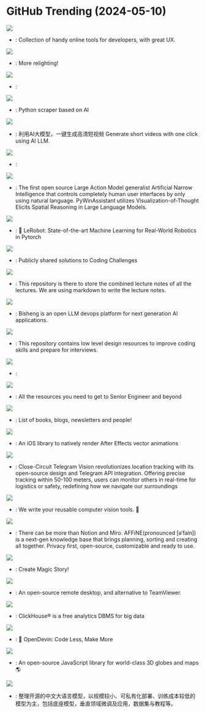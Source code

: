 # GitHub Trending (2024-05-10)

![](https://img.shields.io/badge/Vue-New%20414-green?style=flat-square&logo=appveyor)
- [](https://github.comundefined): Collection of handy online tools for developers, with great UX.

![](https://img.shields.io/badge/Python-New%20351-green?style=flat-square&logo=appveyor)
- [](https://github.comundefined): More relighting!

![](https://img.shields.io/badge/Rust-New%20214-green?style=flat-square&logo=appveyor)
- [](https://github.comundefined): 

![](https://img.shields.io/badge/Python-New%202-green?style=flat-square&logo=appveyor)
- [](https://github.comundefined): Python scraper based on AI

![](https://img.shields.io/badge/Python-New%2057-green?style=flat-square&logo=appveyor)
- [](https://github.comundefined): 利用AI大模型，一键生成高清短视频 Generate short videos with one click using AI LLM.

![](https://img.shields.io/badge/none-New%20335-green?style=flat-square&logo=appveyor)
- [](https://github.comundefined): 

![](https://img.shields.io/badge/Python-New%2083-green?style=flat-square&logo=appveyor)
- [](https://github.comundefined): The first open source Large Action Model generalist Artificial Narrow Intelligence that controls completely human user interfaces by only using natural language. PyWinAssistant utilizes Visualization-of-Thought Elicits Spatial Reasoning in Large Language Models.

![](https://img.shields.io/badge/Python-New%20247-green?style=flat-square&logo=appveyor)
- [](https://github.comundefined): 🤗 LeRobot: State-of-the-art Machine Learning for Real-World Robotics in Pytorch

![](https://img.shields.io/badge/none-New%2049-green?style=flat-square&logo=appveyor)
- [](https://github.comundefined): Publicly shared solutions to Coding Challenges

![](https://img.shields.io/badge/HTML-New%2015-green?style=flat-square&logo=appveyor)
- [](https://github.comundefined): This repository is there to store the combined lecture notes of all the lectures. We are using markdown to write the lecture notes.

![](https://img.shields.io/badge/Python-New%2048-green?style=flat-square&logo=appveyor)
- [](https://github.comundefined): Bisheng is an open LLM devops platform for next generation AI applications.

![](https://img.shields.io/badge/none-New%2052-green?style=flat-square&logo=appveyor)
- [](https://github.comundefined): This repository contains low level design resources to improve coding skills and prepare for interviews.

![](https://img.shields.io/badge/none-New%20351-green?style=flat-square&logo=appveyor)
- [](https://github.comundefined): 

![](https://img.shields.io/badge/none-New%2058-green?style=flat-square&logo=appveyor)
- [](https://github.comundefined): All the resources you need to get to Senior Engineer and beyond

![](https://img.shields.io/badge/none-New%2035-green?style=flat-square&logo=appveyor)
- [](https://github.comundefined): List of books, blogs, newsletters and people!

![](https://img.shields.io/badge/Swift-New%2039-green?style=flat-square&logo=appveyor)
- [](https://github.comundefined): An iOS library to natively render After Effects vector animations

![](https://img.shields.io/badge/JavaScript-New%20248-green?style=flat-square&logo=appveyor)
- [](https://github.comundefined): Close-Circuit Telegram Vision revolutionizes location tracking with its open-source design and Telegram API integration. Offering precise tracking within 50-100 meters, users can monitor others in real-time for logistics or safety, redefining how we navigate our surroundings

![](https://img.shields.io/badge/Python-New%2099-green?style=flat-square&logo=appveyor)
- [](https://github.comundefined): We write your reusable computer vision tools. 💜

![](https://img.shields.io/badge/TypeScript-New%201-green?style=flat-square&logo=appveyor)
- [](https://github.comundefined): There can be more than Notion and Miro. AFFiNE(pronounced [ə‘fain]) is a next-gen knowledge base that brings planning, sorting and creating all together. Privacy first, open-source, customizable and ready to use.

![](https://img.shields.io/badge/Jupyter%20Notebook-New%20297-green?style=flat-square&logo=appveyor)
- [](https://github.comundefined): Create Magic Story!

![](https://img.shields.io/badge/Rust-New%20311-green?style=flat-square&logo=appveyor)
- [](https://github.comundefined): An open-source remote desktop, and alternative to TeamViewer.

![](https://img.shields.io/badge/C%2B%2B-New%2036-green?style=flat-square&logo=appveyor)
- [](https://github.comundefined): ClickHouse® is a free analytics DBMS for big data

![](https://img.shields.io/badge/Python-New%20275-green?style=flat-square&logo=appveyor)
- [](https://github.comundefined): 🐚 OpenDevin: Code Less, Make More

![](https://img.shields.io/badge/JavaScript-New%209-green?style=flat-square&logo=appveyor)
- [](https://github.comundefined): An open-source JavaScript library for world-class 3D globes and maps 🌎

![](https://img.shields.io/badge/none-New%20263-green?style=flat-square&logo=appveyor)
- [](https://github.comundefined): 整理开源的中文大语言模型，以规模较小、可私有化部署、训练成本较低的模型为主，包括底座模型，垂直领域微调及应用，数据集与教程等。

